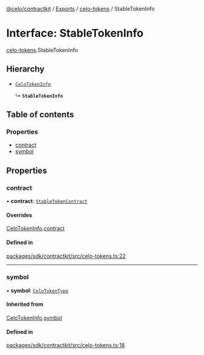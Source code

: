 [@celo/contractkit](../README.md) / [Exports](../modules.md) / [celo-tokens](../modules/celo_tokens.md) / StableTokenInfo

# Interface: StableTokenInfo

[celo-tokens](../modules/celo_tokens.md).StableTokenInfo

## Hierarchy

- [`CeloTokenInfo`](celo_tokens.CeloTokenInfo.md)

  ↳ **`StableTokenInfo`**

## Table of contents

### Properties

- [contract](celo_tokens.StableTokenInfo.md#contract)
- [symbol](celo_tokens.StableTokenInfo.md#symbol)

## Properties

### contract

• **contract**: [`StableTokenContract`](../modules/base.md#stabletokencontract)

#### Overrides

[CeloTokenInfo](celo_tokens.CeloTokenInfo.md).[contract](celo_tokens.CeloTokenInfo.md#contract)

#### Defined in

[packages/sdk/contractkit/src/celo-tokens.ts:22](https://github.com/celo-org/developer-tooling/blob/master/packages/sdk/contractkit/src/celo-tokens.ts#L22)

___

### symbol

• **symbol**: [`CeloTokenType`](../modules/celo_tokens.md#celotokentype)

#### Inherited from

[CeloTokenInfo](celo_tokens.CeloTokenInfo.md).[symbol](celo_tokens.CeloTokenInfo.md#symbol)

#### Defined in

[packages/sdk/contractkit/src/celo-tokens.ts:18](https://github.com/celo-org/developer-tooling/blob/master/packages/sdk/contractkit/src/celo-tokens.ts#L18)
